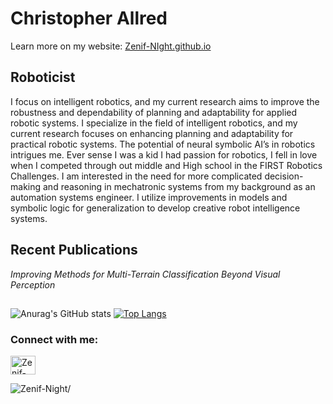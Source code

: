 
# Christopher Allred
Learn more on my website: [Zenif-NIght.github.io](http://Zenif-NIght.github.io)
## Roboticist 
I focus on intelligent robotics, and my current research aims to improve the robustness and dependability of planning and adaptability for applied robotic systems.
I specialize in the field of intelligent robotics, and my current research focuses on enhancing planning and adaptability for practical robotic systems. The potential of neural symbolic AI’s in robotics intrigues me.  Ever sense I was a kid I had passion for robotics,  I fell in love when I competed through out middle and High school in the FIRST Robotics Challenges. I am interested in the need for more complicated decision-making and reasoning in mechatronic systems from my background as an automation systems engineer. I utilize improvements in models and symbolic logic for generalization to develop creative robot intelligence systems.
 


## Recent Publications
_Improving Methods for Multi-Terrain Classification Beyond Visual Perception_

## 
<!--Credit: https://github.com/anuraghazra/github-readme-stats#github-stats-card -->
![Anurag's GitHub stats](https://github-readme-stats.vercel.app/api?username=Zenif-Night&show_icons=true&theme=merko&count_private=true)
[![Top Langs](https://github-readme-stats.vercel.app/api/top-langs/?username=Zenif-Night&layout=compact&theme=merko)](https://github.com/Zenif-Night/github-readme-stats)

<h3 align="left">Connect with me:</h3>
<p align="left">
<a href="https://www.linkedin.com/in/christopher-allred" target="blank"><img align="center" src="https://raw.githubusercontent.com/rahuldkjain/github-profile-readme-generator/master/src/images/icons/Social/linked-in-alt.svg" alt="Zenif-Night" height="30" width="40" /></a>
</p>
<p align="left"> <img src=https://komarev.com/ghpvc/?username=Zenif-Night alt=Zenif-Night/> </p>

